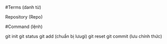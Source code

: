 #Terms (danh từ)

Repository (Repo)

#Command (lệnh)

git init
git status
git add (chuẩn bị lưugi)
git reset
git commit (lưu chính thức)